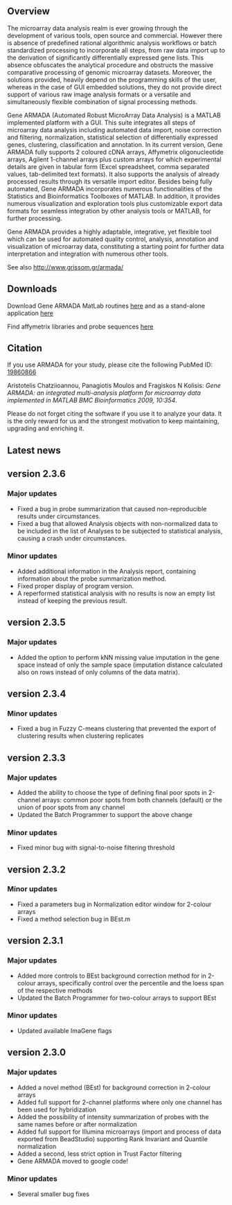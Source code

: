 ## Overview

The microarray data analysis realm is ever growing through the development of various tools, open source and commercial. However there is absence of predefined rational algorithmic analysis workflows or batch standardized processing to incorporate all steps, from raw data import up to the derivation of significantly differentially expressed gene lists. This absence obfuscates the analytical procedure and obstructs the massive comparative processing of genomic microarray datasets. Moreover, the solutions provided, heavily depend on the programming skills of the user, whereas in the case of GUI embedded solutions, they do not provide direct support of various raw image analysis formats or a versatile and simultaneously flexible combination of signal processing methods.

Gene ARMADA (Automated Robust MicroArray Data Analysis) is a MATLAB implemented platform with a GUI. This suite integrates all steps of microarray data analysis including automated data import, noise correction and filtering, normalization, statistical selection of differentially expressed genes, clustering, classification and annotation. In its current version, Gene ARMADA fully supports 2 coloured cDNA arrays, Affymetrix oligonucleotide arrays, Agilent 1-channel arrays plus custom arrays for which experimental details are given in tabular form (Excel spreadsheet, comma separated values, tab-delimited text formats). It also supports the analysis of already processed results through its versatile import editor. Besides being fully automated, Gene ARMADA incorporates numerous functionalities of the Statistics and Bioinformatics Toolboxes of MATLAB. In addition, it provides numerous visualization and exploration tools plus customizable export data formats for seamless integration by other analysis tools or MATLAB, for further processing.

Gene ARMADA provides a highly adaptable, integrative, yet flexible tool which can be used for automated quality control, analysis, annotation and visualization of microarray data, constituting a starting point for further data interpretation and integration with numerous other tools.

See also http://www.grissom.gr/armada/

## Downloads

Download Gene ARMADA MatLab routines [here](https://drive.google.com/folderview?id=0Bzc-2ewV6Zf3bkxpX1dhNWJBTXM&usp=sharing) and as a stand-alone application [here](https://drive.google.com/uc?id=0Bzc-2ewV6Zf3SUZSREo5a3htaEE&export=download)

Find affymetrix libraries and probe sequences [here](http://217.128.147.202/affy)

## Citation

If you use ARMADA for your study, please cite the following PubMed ID: [19860866](http://www.ncbi.nlm.nih.gov/pubmed/19860866)

Aristotelis Chatziioannou, Panagiotis Moulos and Fragiskos N Kolisis:
*Gene ARMADA: an integrated multi-analysis platform for microarray data implemented in MATLAB*
_BMC Bioinformatics 2009, 10:354_.

Please do not forget citing the software if you use it to analyze your data. It is the only reward for us and the strongest motivation to keep maintaining, upgrading and enriching it.

## Latest news
## version 2.3.6
### Major updates
- Fixed a bug in probe summarization that caused non-reproducible results under circumstances.
- Fixed a bug that allowed Analysis objects with non-normalized data to be included in the list of Analyses to be subjected to statistical analysis, causing a crash under circumstances.

### Minor updates
- Added additional information in the Analysis report, containing information about the probe summarization method.
- Fixed proper display of program version. 
- A reperformed statistical analysis with no results is now an empty list instead of keeping the previous result.

## version 2.3.5
### Major updates
- Added the option to perform kNN missing value imputation in the gene space instead of only the sample space (imputation distance calculated also on rows instead of only columns of the data matrix). 

## version 2.3.4
### Minor updates
- Fixed a bug in Fuzzy C-means clustering that prevented the export of clustering results when clustering replicates 

## version 2.3.3
### Major updates
- Added the ability to choose the type of defining final poor spots in 2-channel arrays: common poor spots from both channels (default) or the union of poor spots from any channel
- Updated the Batch Programmer to support the above change

### Minor updates
- Fixed minor bug with signal-to-noise filtering threshold

## version 2.3.2
### Minor updates
- Fixed a parameters bug in Normalization editor window for 2-colour arrays
- Fixed a method selection bug in BEst.m

## version 2.3.1
### Major updates
- Added more controls to BEst background correction method for in 2-colour arrays, specifically control over the percentile and the loess span of the respective methods
- Updated the Batch Programmer for two-colour arrays to support BEst

### Minor updates
- Updated available ImaGene flags

## version 2.3.0
### Major updates
- Added a novel method (BEst) for background correction in 2-colour arrays
- Added full support for 2-channel platforms where only one channel has been used for hybridization
- Added the possibility of intensity summarization of probes with the same names before or after normalization
- Added full support for Illumina microarrays (import and process of data exported from BeadStudio) supporting Rank Invariant and Quantile normalization
- Added a second, less strict option in Trust Factor filtering
- Gene ARMADA moved to google code!

### Minor updates
- Several smaller bug fixes
